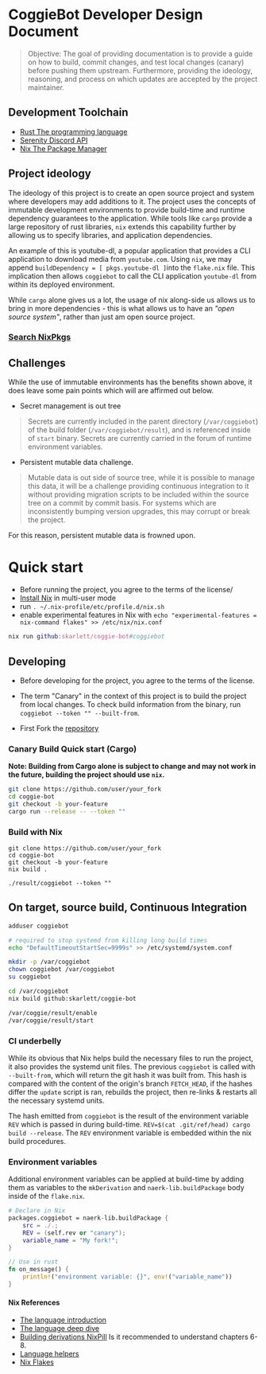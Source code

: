 # CoggieBot Developer Design Document

> Objective: The goal of providing documentation is to provide a guide on how to build, commit changes, and test local changes (canary) before pushing them upstream. Furthermore, providing the ideology, reasoning, and process on which updates are accepted by the project maintainer.

## Development Toolchain
- [Rust The programming language](https://doc.rust-lang.org/stable/book/)
- [Serenity Discord API](https://docs.rs/serenity/latest/serenity/)
- [Nix The Package Manager](https://nixos.org/manual/nix/unstable/introduction.html)

## Project ideology

The ideology of this project is to create an open source project and system where developers may add additions to it. The project uses the concepts of immutable development environments to provide build-time and runtime dependency guarantees to the application. While tools like `cargo` provide a large repository of rust libraries, `nix` extends this capability further by allowing us to specify libraries, and application dependencies. 

An example of this is youtube-dl, a popular application that provides a CLI application to download media from `youtube.com`. Using `nix`, we may append `buildDependency = [ pkgs.youtube-dl ]`into the `flake.nix` file. This implication then allows `coggiebot` to call the CLI application `youtube-dl` from within its deployed environment.

While `cargo` alone gives us a lot, the usage of nix along-side us allows us to bring in more dependencies - this is what allows us to have an *"open source system"*, rather than just am open source project.

### [Search NixPkgs](https://search.nixos.org/packages?channel=unstable)

## Challenges

While the use of immutable environments has the benefits shown above, it does leave some pain points which will are affirmed out below.

- Secret management is out tree
> Secrets are currently included in the parent directory (`/var/coggiebot`) of the build folder (`/var/coggiebot/result`), and is referenced inside of `start` binary. Secrets are currently carried in the forum of runtime environment variables.


- Persistent mutable data challenge.
> Mutable data is out side of source tree, while it is possible to manage this data, it will be a challenge providing continuous integration to it without providing migration scripts to be included within the source tree on a commit by commit basis. For systems which are inconsistently bumping version upgrades, this may corrupt or break the project. 

For this reason, persistent mutable data is frowned upon. 


# Quick start
- Before running the project, you agree to the terms of the license/
- [Install Nix](https://nixos.org/manual/nix/stable/installation/installing-binary.html) in multi-user mode
- run `. ~/.nix-profile/etc/profile.d/nix.sh`
- enable experimental features in Nix with `echo "experimental-features = nix-command flakes" >> /etc/nix/nix.conf`

```nix
nix run github:skarlett/coggie-bot#coggiebot
```

## Developing
- Before developing for the project, you agree to the terms of the license.

- The term "Canary" in the context of this project is to build the project from local changes.
To check build information from the binary, run `coggiebot --token "" --built-from`. 

- First Fork the [repository](https://github.com/skarlett/coggie-bot)

### Canary Build Quick start (Cargo)
**Note: Building from Cargo alone is subject to change and may not work in the future, building the project should use `nix`.**
```sh
git clone https://github.com/user/your_fork
cd coggie-bot
git checkout -b your-feature
cargo run --release -- --token ""
```

### Build with Nix
```
git clone https://github.com/user/your_fork
cd coggie-bot
git checkout -b your-feature
nix build .

./result/coggiebot --token "" 
```


## On target, source build, Continuous Integration
```sh
adduser coggiebot

# required to stop systemd from killing long build times 
echo "DefaultTimeoutStartSec=9999s" >> /etc/systemd/system.conf

mkdir -p /var/coggiebot
chown coggiebot /var/coggiebot
su coggiebot

cd /var/coggiebot
nix build github:skarlett/coggie-bot

/var/coggie/result/enable
/var/coggie/result/start
```

### CI underbelly
While its obvious that Nix helps build the necessary files to run the project, it also provides the systemd unit files. The previous `coggiebot` is called with `--built-from`, which will return the git hash it was built from. This hash is compared with the content of the origin's branch `FETCH_HEAD`, if the hashes differ the `update` script is ran, rebuilds the project, then re-links & restarts all the necessary systemd units.

The hash emitted from `coggiebot` is the result of the environment variable `REV` which is passed in during build-time. `REV=$(cat .git/ref/head) cargo build --release`. The `REV` environment variable is embedded within the nix build procedures.

### Environment variables

Additional environment variables can be applied at build-time by adding them as variables to the `mkDerivation` and `naerk-lib.buildPackage` body inside of the `flake.nix`.

```nix
# Declare in Nix 
packages.coggiebot = naerk-lib.buildPackage {
    src = ./.;
    REV = (self.rev or "canary");
    variable_name = "My fork!";
}
```
```rust
// Use in rust
fn on_message() {
    println!("environment variable: {}", env!("variable_name"))
}
```

#### Nix References
- [The language introduction](https://cheat.readthedocs.io/en/latest/nixos/nix_lang.html)
- [The language deep dive](https://medium.com/@MrJamesFisher/nix-by-example-a0063a1a4c55)
- [Building derivations NixPill](https://nixos.org/guides/nix-pills/our-first-derivation.html) Is it recommended to understand chapters 6-8.
- [Language helpers](https://nixos.wiki/wiki/Language-specific_package_helpers)
- [Nix Flakes](https://nixos.wiki/wiki/Flakes)

